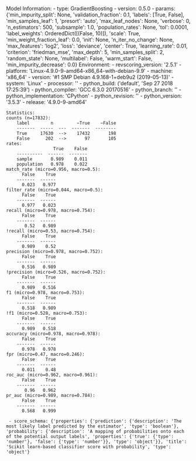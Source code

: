 Model Information:
	 - type: GradientBoosting
	 - version: 0.5.0
	 - params: {'min_impurity_split': None, 'validation_fraction': 0.1, 'labels': [True, False], 'min_samples_leaf': 1, 'presort': 'auto', 'max_leaf_nodes': None, 'verbose': 0, 'n_estimators': 500, 'subsample': 1.0, 'population_rates': None, 'tol': 0.0001, 'label_weights': OrderedDict([(False, 10)]), 'scale': True, 'min_weight_fraction_leaf': 0.0, 'init': None, 'n_iter_no_change': None, 'max_features': 'log2', 'loss': 'deviance', 'center': True, 'learning_rate': 0.01, 'criterion': 'friedman_mse', 'max_depth': 5, 'min_samples_split': 2, 'random_state': None, 'multilabel': False, 'warm_start': False, 'min_impurity_decrease': 0.0}
	Environment:
	 - revscoring_version: '2.5.1'
	 - platform: 'Linux-4.9.0-9-amd64-x86_64-with-debian-9.9'
	 - machine: 'x86_64'
	 - version: '#1 SMP Debian 4.9.168-1+deb9u2 (2019-05-13)'
	 - system: 'Linux'
	 - processor: ''
	 - python_build: ('default', 'Sep 27 2018 17:25:39')
	 - python_compiler: 'GCC 6.3.0 20170516'
	 - python_branch: ''
	 - python_implementation: 'CPython'
	 - python_revision: ''
	 - python_version: '3.5.3'
	 - release: '4.9.0-9-amd64'
	
	Statistics:
	counts (n=17832):
		label        n         ~True    ~False
		-------  -----  ---  -------  --------
		True     17630  -->    17432       198
		False      202  -->       97       105
	rates:
		              True    False
		----------  ------  -------
		sample       0.989    0.011
		population   0.978    0.022
	match_rate (micro=0.956, macro=0.5):
		  False    True
		-------  ------
		  0.023   0.977
	filter_rate (micro=0.044, macro=0.5):
		  False    True
		-------  ------
		  0.977   0.023
	recall (micro=0.978, macro=0.754):
		  False    True
		-------  ------
		   0.52   0.989
	!recall (micro=0.53, macro=0.754):
		  False    True
		-------  ------
		  0.989    0.52
	precision (micro=0.978, macro=0.752):
		  False    True
		-------  ------
		  0.516   0.989
	!precision (micro=0.526, macro=0.752):
		  False    True
		-------  ------
		  0.989   0.516
	f1 (micro=0.978, macro=0.753):
		  False    True
		-------  ------
		  0.518   0.989
	!f1 (micro=0.528, macro=0.753):
		  False    True
		-------  ------
		  0.989   0.518
	accuracy (micro=0.978, macro=0.978):
		  False    True
		-------  ------
		  0.978   0.978
	fpr (micro=0.47, macro=0.246):
		  False    True
		-------  ------
		  0.011    0.48
	roc_auc (micro=0.962, macro=0.961):
		  False    True
		-------  ------
		   0.96   0.962
	pr_auc (micro=0.989, macro=0.784):
		  False    True
		-------  ------
		  0.568   0.999
	
	 - score_schema: {'properties': {'prediction': {'description': 'The most likely label predicted by the estimator', 'type': 'boolean'}, 'probability': {'description': 'A mapping of probabilities onto each of the potential output labels', 'properties': {'true': {'type': 'number'}, 'false': {'type': 'number'}}, 'type': 'object'}}, 'title': 'Scikit learn-based classifier score with probability', 'type': 'object'}

